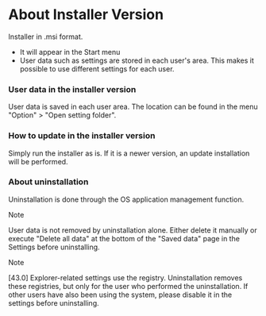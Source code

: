 # About Installer Version

Installer in .msi format.

* It will appear in the Start menu
* User data such as settings are stored in each user's area. This makes it possible to use different settings for each user.

### User data in the installer version

User data is saved in each user area. The location can be found in the menu "Option" > "Open setting folder".

### How to update in the installer version

Simply run the installer as is. If it is a newer version, an update installation will be performed.

### About uninstallation

Uninstallation is done through the OS application management function.

> [!NOTE]  
> User data is not removed by uninstallation alone.
> Either delete it manually or execute "Delete all data" at the bottom of the "Saved data" page in the Settings before uninstalling.

> [!NOTE]  
> [43.0] Explorer-related settings use the registry.
> Uninstallation removes these registries, but only for the user who performed the uninstallation.
> If other users have also been using the system, please disable it in the settings before uninstalling.
